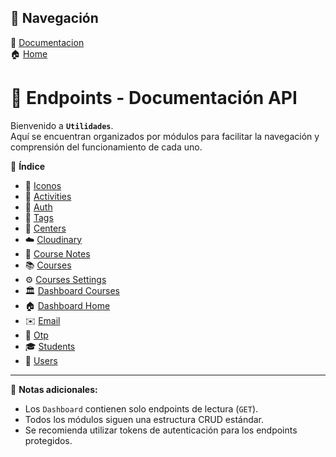 ## 🔗 Navegación  

📖 [Documentacion](../index.MD "Docuemntacion Home")  
🏠 [Home](../../README.MD "Home") 


# 📌 Endpoints - Documentación API

Bienvenido a **`Utilidades`**.  
Aquí se encuentran organizados por módulos para facilitar la navegación y comprensión del funcionamiento de cada uno.  

📌 **Índice**  
- 📂 [Iconos](./icons.MD)
- 📖 [Activities](../Services/activities.MD)    
- 🔑 [Auth](../Services/AuthDocumentation.MD)  
- 📌 [Tags](../Services/TagsDocumentatios.MD)   
- 🏢 [Centers](#centers)  
- ☁️ [Cloudinary](#cloudinary)  
- 📘 [Course Notes](#course-notes)  
- 📚 [Courses](../Services/CoursesDocumentation.MD)  
- ⚙️ [Courses Settings](#courses-settings)  
- 🏛️ [Dashboard Courses](#dashboard-courses)  
- 🏠 [Dashboard Home](#dashboard-home)  
- ✉️ [Email](#email)  
- 🔢 [Otp](#otp)  
- 🎓 [Students](#students)  
- 👥 [Users](#users)  

---

📝 **Notas adicionales:**  
- Los `Dashboard` contienen solo endpoints de lectura (`GET`).  
- Todos los módulos siguen una estructura CRUD estándar.  
- Se recomienda utilizar tokens de autenticación para los endpoints protegidos.  
 
